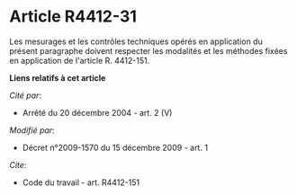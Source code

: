 # Article R4412-31

Les mesurages et les contrôles techniques opérés en application du présent paragraphe doivent respecter les modalités et les
méthodes fixées en application de l'article R. 4412-151.

**Liens relatifs à cet article**

_Cité par_:

  - Arrêté du 20 décembre 2004 - art. 2 (V)

_Modifié par_:

  - Décret n°2009-1570 du 15 décembre 2009 - art. 1

_Cite_:

  - Code du travail - art. R4412-151
